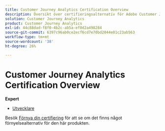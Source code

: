 ```yaml
---
title: Customer Journey Analytics Certification Overview
description: Översikt över certifieringsalternativ för Adobe Customer Journey Analytics
solution: Customer Journey Analytics
product: Customer Journey Analytics
exl-id: 44c88dad-f8f0-4b2c-ab5a-ef0d2a498284
source-git-commit: 6397c96ab0ce2ecf6cd7e70bd2044e01c23ab563
workflow-type: tm+mt
source-wordcount: '38'
ht-degree: 26%

---
```


# Customer Journey Analytics Certification Overview

**Expert**

* [Utvecklare](/help/certifications/acja/acja-e-developer.md) <!--AD0-E604-->

Besök [Förnya din certifiering](/help/certifications/renew.md) för att se om det finns något förnyelsealternativ för den här produkten.
